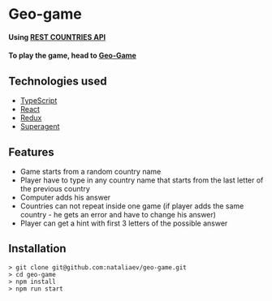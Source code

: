 # Geo-game

#### Using [REST COUNTRIES API](https://restcountries.eu/#rest-countries)

#### To play the game, head to [Geo-Game](https://geo-game.netlify.com/)

## Technologies used

-   [TypeScript](https://www.typescriptlang.org/)
-   [React](https://reactjs.org)
-   [Redux](https://redux.js.org/)
-   [Superagent](http://visionmedia.github.io/superagent/)

## Features

- Game starts from a random country name
- Player have to type in any country name that starts from the last letter of the previous country
- Computer adds his answer
- Countries can not repeat inside one game (if player adds the same country - he gets an error and have to change his answer)
- Player can get a hint with first 3 letters of the possible answer

## Installation

```
> git clone git@github.com:nataliaev/geo-game.git
> cd geo-game
> npm install
> npm run start
```

